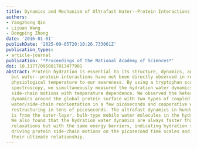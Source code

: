 ```yaml
---
title: Dynamics and Mechanism of Ultrafast Water--Protein Interactions
authors:
- Yangzhong Qin
- Lijuan Wang
- Dongping Zhong
date: '2016-01-01'
publishDate: '2025-09-05T20:10:26.733061Z'
publication_types:
- article-journal
publication: '*Proceedings of the National Academy of Sciences*'
doi: 10.1177/0950017013477901
abstract: Protein hydration is essential to its structure, dynamics, and function,
  but water--protein interactions have not been directly observed in real time at
  physiological temperature to our awareness. By using a tryptophan scan with femtosecond
  spectroscopy, we simultaneously measured the hydration water dynamics and protein
  side-chain motions with temperature dependence. We observed the heterogeneous hydration
  dynamics around the global protein surface with two types of coupled motions, collective
  water/side-chain reorientation in a few picoseconds and cooperative water/side-chain
  restructuring in tens of picoseconds. The ultrafast dynamics in hundreds of femtoseconds
  is from the outer-layer, bulk-type mobile water molecules in the hydration shell.
  We also found that the hydration water dynamics are always faster than protein side-chain
  relaxations but with the same energy barriers, indicating hydration shell fluctuations
  driving protein side-chain motions on the picosecond time scales and thus elucidating
  their ultimate relationship.
---
```

